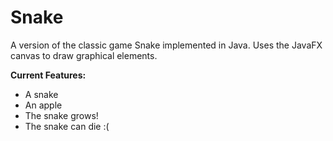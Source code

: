 # Snake

A version of the classic game Snake implemented in Java. Uses the JavaFX canvas to draw graphical elements.

<b>Current Features:</b>

<ul>
  <li>A snake</li>
  <li>An apple</li>
  <li>The snake grows!</li>
  <li>The snake can die :(</li>
</ul>
